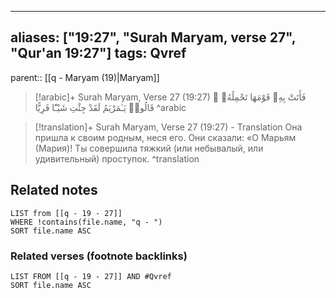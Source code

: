 
---
aliases: ["19:27", "Surah Maryam, verse 27", "Qur'an 19:27"]
tags: Qvref
---

parent:: [[q - Maryam (19)|Maryam]]

> [!arabic]+ Surah Maryam, Verse 27 (19:27)
> <span class="quran-arabic">فَأَتَتْ بِهِۦ قَوْمَهَا تَحْمِلُهُۥ ۖ قَالُوا۟ يَـٰمَرْيَمُ لَقَدْ جِئْتِ شَيْـًٔا فَرِيًّا</span>
^arabic

> [!translation]+ Surah Maryam, Verse 27 (19:27) - Translation
> Она пришла к своим родным, неся его. Они сказали: «О Марьям (Мария)! Ты совершила тяжкий (или небывалый, или удивительный) проступок.
^translation



## Related notes
```dataview
LIST from [[q - 19 - 27]]
WHERE !contains(file.name, "q - ")
SORT file.name ASC
```

### Related verses (footnote backlinks)
```dataview
LIST FROM [[q - 19 - 27]] AND #Qvref
SORT file.name ASC
```

